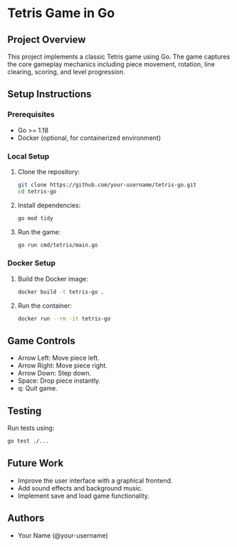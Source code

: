 # Tetris Game in Go

## Project Overview

This project implements a classic Tetris game using Go. The game captures the core gameplay mechanics including piece movement, rotation, line clearing, scoring, and level progression.

## Setup Instructions

### Prerequisites

- Go >= 1.18
- Docker (optional, for containerized environment)

### Local Setup

1. Clone the repository:

   ```sh
   git clone https://github.com/your-username/tetris-go.git
   cd tetris-go
   ```

2. Install dependencies:

   ```sh
   go mod tidy
   ```

3. Run the game:

   ```sh
   go run cmd/tetris/main.go
   ```

### Docker Setup

1. Build the Docker image:

   ```sh
   docker build -t tetris-go .
   ```

2. Run the container:

   ```sh
   docker run --rm -it tetris-go
   ```

## Game Controls

- Arrow Left: Move piece left.
- Arrow Right: Move piece right.
- Arrow Down: Step down.
- Space: Drop piece instantly.
- q: Quit game.

## Testing

Run tests using:

```sh
go test ./...
```

## Future Work

- Improve the user interface with a graphical frontend.
- Add sound effects and background music.
- Implement save and load game functionality.

## Authors

- Your Name (@your-username)